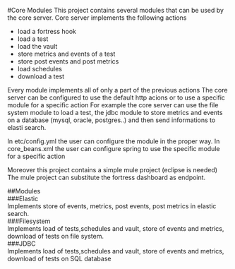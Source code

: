 #Core Modules
This project contains several modules that can be used by the core server.
Core server implements the following actions
- load a fortress hook
- load a test
- load the vault
- store metrics and events of a test
- store post events and post metrics
- load schedules
- download a test

Every module implements all of only a part of the previous actions
The core server can be configured to use the default http acions or to use a specific module for a specific action
For example the core server can use the file system module to load a test, 
the jdbc module to store metrics and events on a database (mysql, oracle, postgres..) and then send informations to elasti search.

In etc/config.yml the user can configure the module in the proper way.
In core_beans.xml the user can configure spring to use the specific module for a specific action 

Moreover this project contains a simple mule project (eclipse is needed)
The mule project can substitute the fortress dashboard as endpoint.

##Modules  
###Elastic  
Implements store of events, metrics, post events, post metrics in elastic search.  
###Filesystem  
Implements load of tests,schedules and vault, store of events and metrics, download of tests on file system.  
###JDBC  
Implements load of tests,schedules and vault, store of events and metrics, download of tests on SQL database  



 